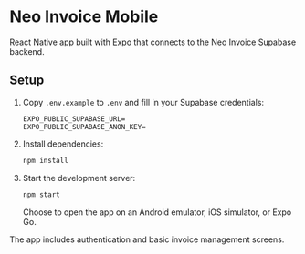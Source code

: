 # Neo Invoice Mobile

React Native app built with [Expo](https://expo.dev) that connects to the Neo Invoice Supabase backend.

## Setup

1. Copy `.env.example` to `.env` and fill in your Supabase credentials:
   ```
   EXPO_PUBLIC_SUPABASE_URL=
   EXPO_PUBLIC_SUPABASE_ANON_KEY=
   ```
2. Install dependencies:
   ```bash
   npm install
   ```
3. Start the development server:
   ```bash
   npm start
   ```
   Choose to open the app on an Android emulator, iOS simulator, or Expo Go.

The app includes authentication and basic invoice management screens.
